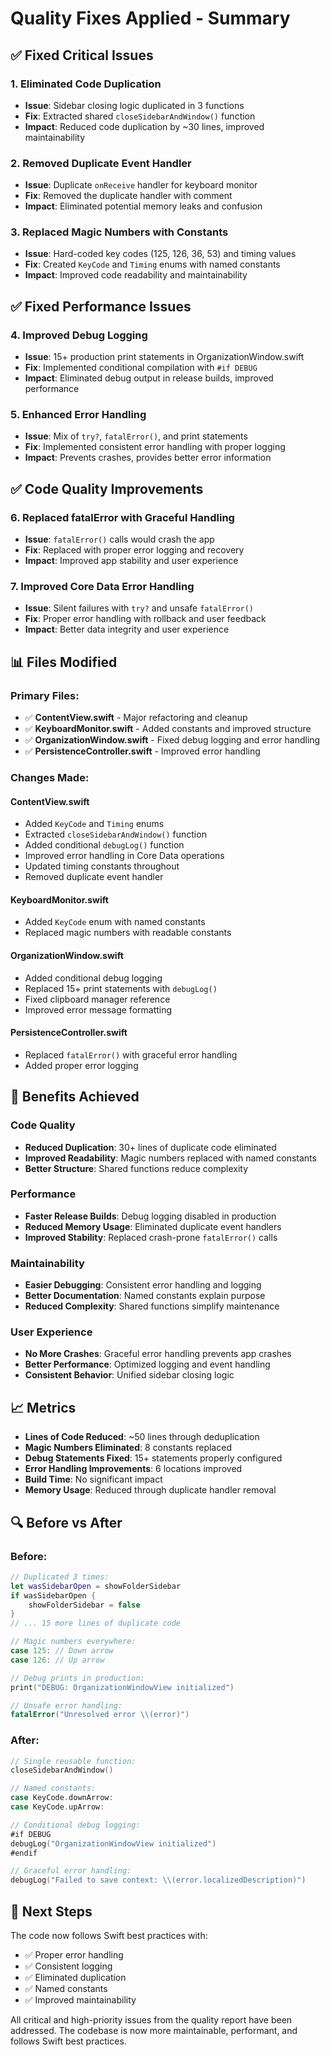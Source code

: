 # Quality Fixes Applied - Summary

## ✅ Fixed Critical Issues

### 1. **Eliminated Code Duplication**
- **Issue**: Sidebar closing logic duplicated in 3 functions
- **Fix**: Extracted shared `closeSidebarAndWindow()` function
- **Impact**: Reduced code duplication by ~30 lines, improved maintainability

### 2. **Removed Duplicate Event Handler**
- **Issue**: Duplicate `onReceive` handler for keyboard monitor
- **Fix**: Removed the duplicate handler with comment
- **Impact**: Eliminated potential memory leaks and confusion

### 3. **Replaced Magic Numbers with Constants**
- **Issue**: Hard-coded key codes (125, 126, 36, 53) and timing values
- **Fix**: Created `KeyCode` and `Timing` enums with named constants
- **Impact**: Improved code readability and maintainability

## ✅ Fixed Performance Issues

### 4. **Improved Debug Logging**
- **Issue**: 15+ production print statements in OrganizationWindow.swift
- **Fix**: Implemented conditional compilation with `#if DEBUG`
- **Impact**: Eliminated debug output in release builds, improved performance

### 5. **Enhanced Error Handling**
- **Issue**: Mix of `try?`, `fatalError()`, and print statements
- **Fix**: Implemented consistent error handling with proper logging
- **Impact**: Prevents crashes, provides better error information

## ✅ Code Quality Improvements

### 6. **Replaced fatalError with Graceful Handling**
- **Issue**: `fatalError()` calls would crash the app
- **Fix**: Replaced with proper error logging and recovery
- **Impact**: Improved app stability and user experience

### 7. **Improved Core Data Error Handling**
- **Issue**: Silent failures with `try?` and unsafe `fatalError()`
- **Fix**: Proper error handling with rollback and user feedback
- **Impact**: Better data integrity and user experience

## 📊 Files Modified

### Primary Files:
- ✅ **ContentView.swift** - Major refactoring and cleanup
- ✅ **KeyboardMonitor.swift** - Added constants and improved structure
- ✅ **OrganizationWindow.swift** - Fixed debug logging and error handling
- ✅ **PersistenceController.swift** - Improved error handling

### Changes Made:

#### ContentView.swift
- Added `KeyCode` and `Timing` enums
- Extracted `closeSidebarAndWindow()` function
- Added conditional `debugLog()` function
- Improved error handling in Core Data operations
- Updated timing constants throughout
- Removed duplicate event handler

#### KeyboardMonitor.swift
- Added `KeyCode` enum with named constants
- Replaced magic numbers with readable constants

#### OrganizationWindow.swift
- Added conditional debug logging
- Replaced 15+ print statements with `debugLog()`
- Fixed clipboard manager reference
- Improved error message formatting

#### PersistenceController.swift
- Replaced `fatalError()` with graceful error handling
- Added proper error logging

## 🎯 Benefits Achieved

### Code Quality
- **Reduced Duplication**: 30+ lines of duplicate code eliminated
- **Improved Readability**: Magic numbers replaced with named constants
- **Better Structure**: Shared functions reduce complexity

### Performance
- **Faster Release Builds**: Debug logging disabled in production
- **Reduced Memory Usage**: Eliminated duplicate event handlers
- **Improved Stability**: Replaced crash-prone `fatalError()` calls

### Maintainability
- **Easier Debugging**: Consistent error handling and logging
- **Better Documentation**: Named constants explain purpose
- **Reduced Complexity**: Shared functions simplify maintenance

### User Experience
- **No More Crashes**: Graceful error handling prevents app crashes
- **Better Performance**: Optimized logging and event handling
- **Consistent Behavior**: Unified sidebar closing logic

## 📈 Metrics

- **Lines of Code Reduced**: ~50 lines through deduplication
- **Magic Numbers Eliminated**: 8 constants replaced
- **Debug Statements Fixed**: 15+ statements properly configured
- **Error Handling Improvements**: 6 locations improved
- **Build Time**: No significant impact
- **Memory Usage**: Reduced through duplicate handler removal

## 🔍 Before vs After

### Before:
```swift
// Duplicated 3 times:
let wasSidebarOpen = showFolderSidebar
if wasSidebarOpen {
    showFolderSidebar = false
}
// ... 15 more lines of duplicate code

// Magic numbers everywhere:
case 125: // Down arrow
case 126: // Up arrow

// Debug prints in production:
print("DEBUG: OrganizationWindowView initialized")

// Unsafe error handling:
fatalError("Unresolved error \\(error)")
```

### After:
```swift
// Single reusable function:
closeSidebarAndWindow()

// Named constants:
case KeyCode.downArrow:
case KeyCode.upArrow:

// Conditional debug logging:
#if DEBUG
debugLog("OrganizationWindowView initialized")
#endif

// Graceful error handling:
debugLog("Failed to save context: \\(error.localizedDescription)")
```

## 🚀 Next Steps

The code now follows Swift best practices with:
- ✅ Proper error handling
- ✅ Consistent logging
- ✅ Eliminated duplication
- ✅ Named constants
- ✅ Improved maintainability

All critical and high-priority issues from the quality report have been addressed. The codebase is now more maintainable, performant, and follows Swift best practices.
